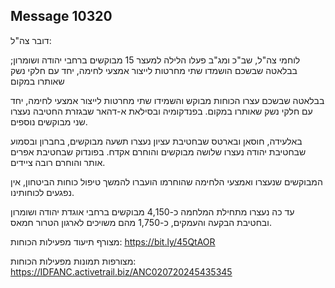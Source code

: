 ## Message 10320

דובר צה"ל:

לוחמי צה"ל, שב"כ ומג"ב פעלו הלילה למעצר 15 מבוקשים ברחבי יהודה ושומרון; בבלאטה שבשכם הושמדו שתי מחרטות לייצור אמצעי לחימה, יחד עם חלקי נשק שאותרו במקום

בבלאטה שבשכם עצרו הכוחות מבוקש והשמידו שתי מחרטות לייצור אמצעי לחימה, יחד עם חלקי נשק שאותרו במקום. בפנדקומיה ובסילאת א-דהאר שבגזרת החטיבה נעצרו שני מבוקשים נוספים.

באלעידה, חוסאן ובארטס שבחטיבת עציון נעצרו תשעה מבוקשים, בחברון ובסמוע שבחטיבת יהודה נעצרו שלושה מבוקשים והוחרם אקדח. בפונדוק שבחטיבת אפרים אותר והוחרם רובה ציידים.

המבוקשים שנעצרו ואמצעי הלחימה שהוחרמו הועברו להמשך טיפול כוחות הביטחון, אין נפגעים לכוחותינו.

עד כה נעצרו מתחילת המלחמה כ-4,150 מבוקשים ברחבי אוגדת יהודה ושומרון ובחטיבת הבקעה והעמקים, כ-1,750 מהם משויכים לארגון הטרור חמאס.

מצורף תיעוד מפעילות הכוחות: https://bit.ly/45QtAOR

מצורפות תמונות מפעילות הכוחות: https://IDFANC.activetrail.biz/ANC020720245435345

